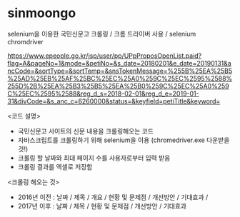 # sinmoongo
selenium을 이용한 국민신문고 크롤링  /  크롬 드라이버 사용 / selenium chromdriver

https://www.epeople.go.kr/jsp/user/pp/UPpProposOpenList.paid?flag=A&pageNo=1&mode=&petiNo=&s_date=20180201&e_date=20190131&ancCode=&sortType=&sortTemp=&snsTokenMessage=%255B%25EA%25B5%25AD%25EB%25AF%25BC%25EC%25A0%259C%25EC%2595%2588%255D%2B%25EA%25B3%25B5%25EA%25B0%259C%25EC%25A0%259C%25EC%2595%2588&reg_d_s=2018-02-01&reg_d_e=2019-01-31&divCode=&s_anc_c=6260000&status=&keyfield=petiTitle&keyword=

<코드 설명>  
- 국민신문고 사이트의 신문 내용을 크롤링해오는 코드
- 자바스크립트를 크롤링하기 위해 selenium을 이용 (chromedriver.exe 다운받을 것!)
- 크롤링 할 날짜와 최대 페이지 수를 사용자로부터 입력 받음
- 크롤링 결과를 엑셀로 저장함


<크롤링 해오는 것>  
- 2016년 이전 : 날짜 / 제목 / 개요 / 현황 및 문제점 / 개선방안 / 기대효과 / 
- 2017년 이후 : 날짜 / 제목 / 현황 및 문제점 / 개선방안 / 기대효과

